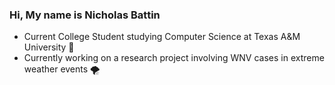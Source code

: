 ### Hi, My name is Nicholas Battin

- Current College Student studying Computer Science at Texas A&M University 📖
- Currently working on a research project involving WNV cases in extreme weather events 🌪️


